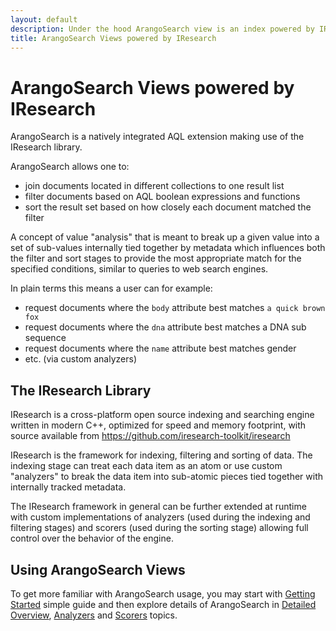 ```yaml
---
layout: default
description: Under the hood ArangoSearch view is an index powered by IResearch library combined of 2 data structures: Inverted index and Columnar store.
title: ArangoSearch Views powered by IResearch
---
```

# ArangoSearch Views powered by IResearch

ArangoSearch is a natively integrated AQL extension making use of the
IResearch library.

ArangoSearch allows one to:

- join documents located in different collections to one result list
- filter documents based on AQL boolean expressions and functions
- sort the result set based on how closely each document matched the filter

A concept of value "analysis" that is meant to break up a given value into
a set of sub-values internally tied together by metadata which influences both
the filter and sort stages to provide the most appropriate match for the
specified conditions, similar to queries to web search engines.

In plain terms this means a user can for example:

- request documents where the `body` attribute best matches `a quick brown fox`
- request documents where the `dna` attribute best matches a DNA sub sequence
- request documents where the `name` attribute best matches gender
- etc. (via custom analyzers)

## The IResearch Library

IResearch is a cross-platform open source indexing and searching engine written
in modern C++, optimized for speed and memory footprint, with source available
from https://github.com/iresearch-toolkit/iresearch

IResearch is the framework for indexing, filtering and sorting of data.
The indexing stage can treat each data item as an atom or use custom "analyzers"
to break the data item into sub-atomic pieces tied together with internally
tracked metadata.

The IResearch framework in general can be further extended at runtime with
custom implementations of analyzers (used during the indexing and filtering
stages) and scorers (used during the sorting stage) allowing full control over
the behavior of the engine.

## Using ArangoSearch Views

To get more familiar with ArangoSearch usage, you may start with
[Getting Started](views-arango-search-getting-started.html) simple guide and then explore details of
ArangoSearch in [Detailed Overview](views-arango-search-detailed-overview.html),
[Analyzers](views-arango-search-analyzers.html) and
[Scorers](views-arango-search-scorers.html) topics.
